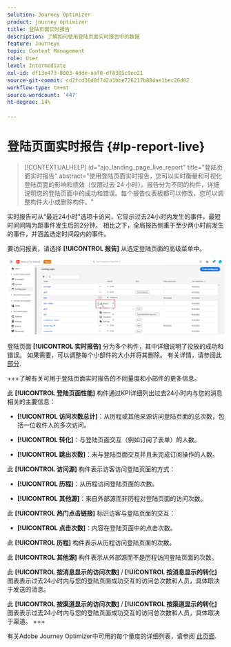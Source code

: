 ```yaml
---
solution: Journey Optimizer
product: journey optimizer
title: 登陆页面实时报告
description: 了解如何使用登陆页面实时报告中的数据
feature: Journeys
topic: Content Management
role: User
level: Intermediate
exl-id: df13e473-8003-4dde-aaf8-df8385c9ee21
source-git-commit: cd2fcd36d0f742a1bbe726217b884ae1bec26d82
workflow-type: tm+mt
source-wordcount: '447'
ht-degree: 14%

---
```


# 登陆页面实时报告 {#lp-report-live}

>[!CONTEXTUALHELP]
>id="ajo_landing_page_live_report"
>title="登陆页面实时报告"
>abstract="使用登陆页面实时报告，您可以实时衡量和可视化登陆页面的影响和绩效（仅限过去 24 小时）。报告分为不同的构件，详细说明您的登陆页面中的成功和错误。每个报告仪表板都可以修改，您可以调整构件大小或删除构件。"

实时报告可从“最近24小时”选项卡访问，它显示过去24小时内发生的事件，最短时间间隔为距事件发生后的2分钟。 相比之下，全局报告侧重于至少两小时前发生的事件，并涵盖选定时间段内的事件。

要访问报表，请选择 **[!UICONTROL 报告]** 从选定登陆页面的高级菜单中。

![](assets/landing_page_report.png)

登陆页面 **[!UICONTROL 实时报告]** 分为多个构件，其中详细说明了投放的成功和错误。 如果需要，可以调整每个小部件的大小并将其删除。 有关详情，请参阅此 [部分](live-report.md).

+++了解有关可用于登陆页面实时报告的不同量度和小部件的更多信息。

此 **[!UICONTROL 登陆页面性能]** 构件通过KPI详细列出过去24小时内与您的消息相关的主要信息：

* **[!UICONTROL 访问次数总计]**：从历程或其他来源访问登陆页面的总次数，包括一位收件人的多次访问。

* **[!UICONTROL 转化]**：与登陆页面交互（例如订阅了表单）的人数。

* **[!UICONTROL 跳出次数]**：未与登陆页面交互并且未完成订阅操作的人数。

此 **[!UICONTROL 访问源]** 构件表示访客访问登陆页面的方式：

* **[!UICONTROL 历程]**：从历程访问登陆页面的次数。

* **[!UICONTROL 其他源]**：来自外部源而非历程对登陆页面的访问次数。

此 **[!UICONTROL 热门点击链接]** 标识访客与登陆页面的交互：

* **[!UICONTROL 点击次数]**：内容在登陆页面中的点击次数。

此 **[!UICONTROL 历程]** 构件表示从历程访问登陆页面的次数。

此 **[!UICONTROL 其他源]** 构件表示从外部源而不是历程访问登陆页面的次数。

此 **[!UICONTROL 按消息显示的访问次数]** / **[!UICONTROL 按消息显示的转化]** 图表表示过去24小时内与您的登陆页面成功交互的访问总次数和人员，具体取决于发送的消息。

此 **[!UICONTROL 按渠道显示的访问次数]** / **[!UICONTROL 按渠道显示的转化]** 图表表示过去24小时内与您的登陆页面成功交互的访问总次数和人员，具体取决于渠道。
+++

有关Adobe Journey Optimizer中可用的每个量度的详细列表，请参阅 [此页面](live-report.md#list-of-components-live).
